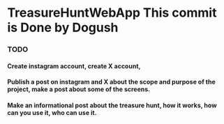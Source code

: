 # TreasureHuntWebApp This commit is Done by Dogush 


### TODO
#### Create instagram account, create X account, 
#### Publish a post on instagram and X about the scope and purpose of the project, make a post about some of the screens. 
#### Make an informational post about the treasure hunt, how it works, how can you use it, who can use it.
